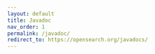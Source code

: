 ```yaml
---
layout: default
title: Javadoc
nav_order: 1
permalink: /javadoc/
redirect_to: https://opensearch.org/javadocs/
---
```

